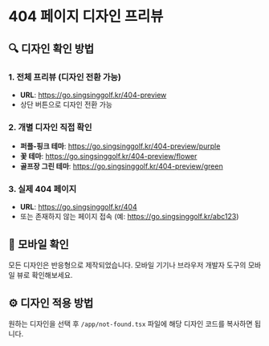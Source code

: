 # 404 페이지 디자인 프리뷰

## 🔍 디자인 확인 방법

### 1. 전체 프리뷰 (디자인 전환 가능)
- **URL**: https://go.singsinggolf.kr/404-preview
- 상단 버튼으로 디자인 전환 가능

### 2. 개별 디자인 직접 확인
- **퍼플-핑크 테마**: https://go.singsinggolf.kr/404-preview/purple
- **꽃 테마**: https://go.singsinggolf.kr/404-preview/flower
- **골프장 그린 테마**: https://go.singsinggolf.kr/404-preview/green

### 3. 실제 404 페이지
- **URL**: https://go.singsinggolf.kr/404
- 또는 존재하지 않는 페이지 접속 (예: https://go.singsinggolf.kr/abc123)

## 📱 모바일 확인
모든 디자인은 반응형으로 제작되었습니다. 
모바일 기기나 브라우저 개발자 도구의 모바일 뷰로 확인해보세요.

## ⚙️ 디자인 적용 방법
원하는 디자인을 선택 후 `/app/not-found.tsx` 파일에 해당 디자인 코드를 복사하면 됩니다.
